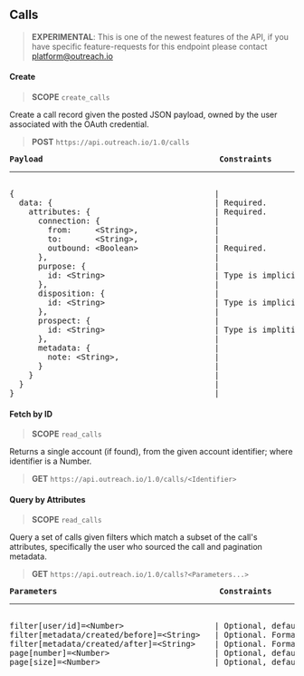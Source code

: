 Calls
-----

> **EXPERIMENTAL**: This is one of the newest features of the API, if you have specific feature-requests for this endpoint please contact platform@outreach.io

#### Create

> **SCOPE** `create_calls`

Create a call record given the posted JSON payload, owned by the user associated with the OAuth credential.

> **POST** `https://api.outreach.io/1.0/calls`

<pre>
<b>Payload</b>                                     <b>Constraints</b>
<hr/>
{                                          |
  data: {                                  | Required.
    attributes: {                          | Required.
      connection: {                        |
        from:     &lt;String&gt;,                |
        to:       &lt;String&gt;,                |
        outbound: &lt;Boolean&gt;                | Required.
      },                                   |
      purpose: {                           |
        id: &lt;String&gt;                       | Type is implicitly "CallPurpose".
      },                                   |
      disposition: {                       |
        id: &lt;String&gt;                       | Type is implicitly "CallDisposition".
      },                                   |
      prospect: {                          |
        id: &lt;String&gt;                       | Type is impliticly "Prospect".
      },                                   |
      metadata: {                          |
        note: &lt;String&gt;,                    |
      }                                    |
    }                                      |
  }                                        |
}                                          |
</pre>

#### Fetch by ID

> **SCOPE** `read_calls`

Returns a single account (if found), from the given account identifier; where identifier is a Number.

> **GET** `https://api.outreach.io/1.0/calls/<Identifier>`

#### Query by Attributes

> **SCOPE** `read_calls`

Query a set of calls given filters which match a subset of the call's attributes, specifically the user who sourced the call and pagination metadata.

> **GET** `https://api.outreach.io/1.0/calls?<Parameters...>`

<pre>
<b>Parameters</b>                                  <b>Constraints</b>
<hr/>
filter[user/id]=&lt;Number&gt;                   | Optional, default: all users in the org.
filter[metadata/created/before]=&lt;String&gt;   | Optional. Format: "yyyy-MM-dd" or "yyyy-MM-ddTHH:mm".
filter[metadata/created/after]=&lt;String&gt;    | Optional. Format: "yyyy-MM-dd" or "yyyy-MM-ddTHH:mm".
page[number]=&lt;Number&gt;                      | Optional, default: 1.
page[size]=&lt;Number&gt;                        | Optional, default: 50, maximum: 50.
</pre>
